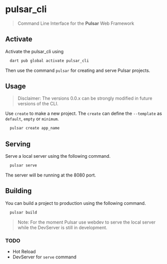 # pulsar_cli

> Command Line Interface for the **Pulsar** Web Framework

## Activate

Activate the pulsar_cli using

```bash
  dart pub global activate pulsar_cli
```

Then use the command `pulsar` for creating and serve Pulsar projects.

## Usage

> Disclaimer: The versions 0.0.x can be strongly modified in future versions of the CLI.

Use `create` to make a new project. The `create` can define the `--template` as `default`, `empty` or `minimum`.

```bash
  pulsar create app_name
```

## Serving

Serve a local server using the following command.
```bash
  pulsar serve
```
The server will be running at the 8080 port.

## Building

You can build a project to production using the following command.
```bash
  pulsar build
```

> Note: For the moment Pulsar use webdev to serve the local server while the DevServer is still in development.

### TODO

- Hot Reload
- DevServer for `serve` command
